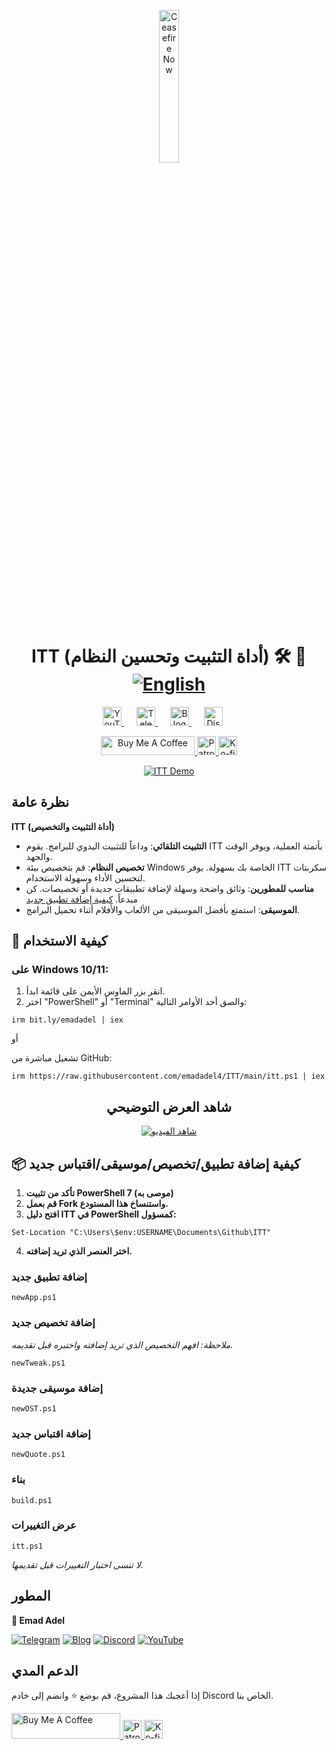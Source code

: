 <p align="center">
  <a href="https://techforpalestine.org/learn-more" rel="nofollow">
    <img src="https://raw.githubusercontent.com/Safouene1/support-palestine-banner/master/StandWithPalestine.svg" alt="Ceasefire Now" style="width:25%;">
  </a>
</p>

<h1 align="center">ITT (أداة التثبيت وتحسين النظام) 🛠️ 🚀
<div align="center">
<a href="/README.md">
  <img src="https://img.shields.io/badge/-English-green" alt="English">
</a>
</div>
</h1>

<div align="center">
   <a href="https://www.youtube.com/@emadadel4" style="margin-right: 20px;">
        <img src="https://img.shields.io/badge/YouTube-FF0000?style=flat&logo=youtube&logoColor=white" alt="YouTube" height="30">
    </a>
    <a href="https://t.me/ittemadadel" style="margin-right: 20px;">
        <img src="https://img.shields.io/badge/Telegram-2CA5E0?style=flat&logo=telegram&logoColor=white" alt="Telegram" height="30">
    </a>
    <a href="https://emadadel4.github.io" style="margin-right: 20px;">
        <img src="https://img.shields.io/badge/Blog-FF5722?style=flat&logo=blogger&logoColor=white" alt="Blog" height="30">
    </a>
    <a href="https://discord.gg/3eV79KgD" style="margin-right: 20px;">
        <img src="https://img.shields.io/badge/-Discord-7289da?style=flat&logo=discord&logoColor=white" alt="Discord" height="30">
    </a>
</div>

<p align="center">
<a href="https://www.buymeacoffee.com/emadadel" target="_blank"><img src="https://cdn.buymeacoffee.com/buttons/default-orange.png" alt="Buy Me A Coffee" height="30" width="150">
</a>

  <a href="https://www.patreon.com/emadadel" target="_blank">
    <img src="https://img.shields.io/badge/Patron-blue?logo=patreon" alt="Patron" height="30">
  </a>

  <a href="https://ko-fi.com/emadadel" target="_blank">
  <img src="https://img.shields.io/badge/Ko--fi-blue?logo=kofi" alt="Ko-fi" height="30">
</a>

</p>

<p align="center">
  <a target="_blank" rel="noopener noreferrer" href="https://raw.githubusercontent.com/emadadel4/ITT/main/Resources/Images/demo.PNG">
    <img src="https://raw.githubusercontent.com/emadadel4/ITT/main/Resources/Images/demo.PNG" alt="ITT Demo" style="max-width: 100%;">
  </a>
</p>

<h2>نظرة عامة</h2>

<p><strong>ITT (أداة التثبيت والتخصيص)</strong></p>

- **التثبيت التلقائي**: وداعاً للتثبيت اليدوي للبرامج. يقوم ITT بأتمتة العملية، ويوفر الوقت والجهد.
- **تخصيص النظام**: قم بتخصيص بيئة Windows الخاصة بك بسهولة. يوفر ITT سكربتات لتحسين الأداء وسهولة الاستخدام.
- **مناسب للمطورين**: وثائق واضحة وسهلة لإضافة تطبيقات جديدة أو تخصيصات. كن مبدعاً. <a href="#--how-to-add-a-new-apptweakostquote">كيفية إضافة تطبيق جديد</a>
- **الموسيقى**: استمتع بأفضل الموسيقى من الألعاب والأفلام أثناء تحميل البرامج.

<h2>🚀 كيفية الاستخدام</h2>

<h3>على Windows 10/11:</h3>
<ol>
<li>انقر بزر الماوس الأيمن على قائمة ابدأ.</li>
<li>اختر "PowerShell" أو "Terminal" والصق أحد الأوامر التالية:</li>
</ol>

<pre><code>irm bit.ly/emadadel | iex
</code></pre>

أو

<p>تشغيل مباشرة من GitHub:</p>

<pre><code>irm https://raw.githubusercontent.com/emadadel4/ITT/main/itt.ps1 | iex
</code></pre>

<div align="center">

  ## شاهد العرض التوضيحي

  [![شاهد الفيديو](https://raw.githubusercontent.com/emadadel4/ITT/main/Assets/Images/thumbnail.jpg)](https://www.youtube.com/watch?v=QmO82OTsU5c)
</div>

<h2> 📦 كيفية إضافة تطبيق/تخصيص/موسيقى/اقتباس جديد</h2>
<ol>
<li><strong>تأكد من تثبيت PowerShell 7 (موصى به)</strong></li>
<li><strong>قم بعمل Fork واستنساخ هذا المستودع.</strong></li>
<li><strong>افتح دليل ITT في PowerShell كمسؤول:</strong></li>
</ol>

<pre><code>Set-Location "C:\Users\$env:USERNAME\Documents\Github\ITT"
</code></pre>

<ol start="4">
<li><strong>اختر العنصر الذي تريد إضافته.</strong></li>
</ol>

<h3>إضافة تطبيق جديد</h3>

<pre><code>newApp.ps1
</code></pre>

<h3>إضافة تخصيص جديد</h3>

<p><em>ملاحظة: افهم التخصيص الذي تريد إضافته واختبره قبل تقديمه.</em></p>

<pre><code>newTweak.ps1
</code></pre>

<h3>إضافة موسيقى جديدة</h3>

<pre><code>newOST.ps1
</code></pre>

<h3>إضافة اقتباس جديد</h3>

<pre><code>newQuote.ps1
</code></pre>

<h3>بناء</h3>

<pre><code>build.ps1
</code></pre>

<h3>عرض التغييرات</h3>
<pre><code>itt.ps1
</code></pre>

<p><em>لا تنسى اختبار التغييرات قبل تقديمها.</em></p>

<h2>المطور</h2>

<p><strong>👤 Emad Adel</strong></p>

[![Telegram](https://img.shields.io/badge/Telegram-2CA5E0?style=flat&logo=telegram&logoColor=white)](https://t.me/ittemadadel) [![Blog](https://img.shields.io/badge/Blog-FF5722?style=flat&logo=blogger&logoColor=white)](https://emadadel4.github.io) [![Discord](https://img.shields.io/badge/-Discord-7289da?style=flat&logo=discord&logoColor=white)](https://discord.gg/3eV79KgD)  <a href="https://www.youtube.com/@emadadel4" style="margin-right: 20px;">
        <img src="https://img.shields.io/badge/YouTube-FF0000?style=flat&logo=youtube&logoColor=white" alt="YouTube">
</a>

## الدعم المدي

<p>إذا أعجبك هذا المشروع، قم بوضع ⭐️ وانضم إلى خادم Discord الخاص بنا.</p>

<a href="https://www.buymeacoffee.com/emadadel" target="_blank">
  <img src="https://cdn.buymeacoffee.com/buttons/default-orange.png" alt="Buy Me A Coffee" height="41" width="174">
</a>
<a href="https://www.patreon.com/emadadel" target="_blank">
  <img src="https://img.shields.io/badge/Patron-blue?logo=patreon" alt="Patron" height="30">
</a>
<a href="https://ko-fi.com/emadadel" target="_blank">
  <img src="https://img.shields.io/badge/Ko--fi-blue?logo=kofi" alt="Ko-fi" height="30">
</a>
